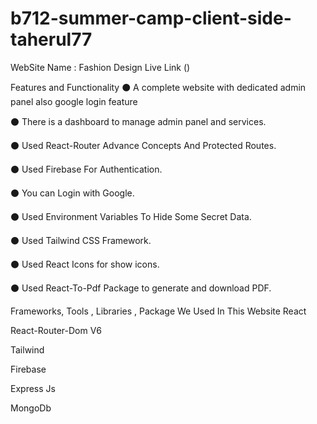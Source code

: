 # b712-summer-camp-client-side-taherul77
WebSite Name : Fashion Design
Live Link
()



Features and Functionality
⚫️ A complete website with dedicated admin panel also google login feature

⚫️ There is a dashboard to manage admin panel and services.

⚫️ Used React-Router Advance Concepts And Protected Routes.

⚫️ Used Firebase For Authentication.

⚫️ You can Login with Google.

⚫️ Used Environment Variables To Hide Some Secret Data.

⚫️ Used Tailwind CSS Framework.

⚫️ Used React Icons for show icons.

⚫️ Used React-To-Pdf Package to generate and download PDF.

Frameworks, Tools , Libraries , Package We Used In This Website
React

React-Router-Dom V6

Tailwind

Firebase

Express Js

MongoDb